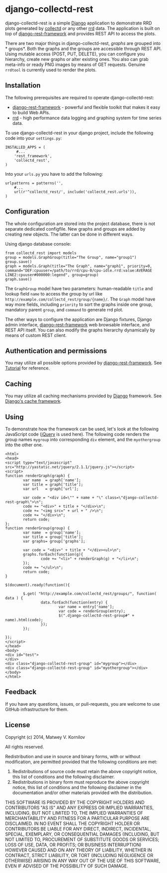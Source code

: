 # django-collectd-rest

django-collectd-rest is a simple [Django] application to demonstrate RRD plots generated by [collectd] or any other [rrd] data. The application is built on top of [django-rest-framework] and provides REST API to access the plots.

There are two major things in django-collectd-rest, *graphs* are grouped into * groups*. Both the graphs and the groups are accessible through REST API. Using mutable access (POST, PUT, DELETE), you can configure you hierarchy, create new graphs or alter existing ones. You also can grab meta-info or ready PNG images by means of GET requests. Genuine ```rrdtool``` is currently used to render the plots.

## Installation

The following prerequisites are required to operate django-collectd-rest:
* [django-rest-framework] - powerful and flexible toolkit that makes it easy to build Web APIs.
* [rrd] - high performance data logging and graphing system for time series data.

To use django-collectd-rest in your django project, include the following code into your ```settings.py```:
```
INSTALLED_APPS = (
     #...
    'rest_framework',
    'collectd_rest',
)
```

Into your ```urls.py``` you have to add the following:
```
urlpatterns = patterns('',
    #...
    url(r'^collectd_rest/', include('collectd_rest.urls')),
)
```

## Configuration
The whole configuration are stored into the project database, there is not separate dedicated configfile. New graphs and groups are added by creating new objects. The latter can be done in different ways.

Using django database console:
```
from collectd_rest import models
group = models.GraphGroup(title="The Group", name="group1")
group.save()
graph = models.Graph(title="The Graph", name="graph1", priority=0, command="DEF:cpuuser=/path/to/rrd/cpu-0/cpu-idle.rrd:value:AVERAGE LINE2:cpuuser#000000:legend", group=group)
graph.save()
```

The ```GraphGroup``` model have two parameters: human-readable ```title``` and lookup field ```name``` to access the group by url like ```http://example.com/collectd_rest/group/{name}/```.
The ```Graph``` model have way more fields, including ```priority``` to sort the graphs inside one group, mandatory parent ```group```, and ```command``` to generate rrd plot.

The other ways to configure the application are Django fixtures, Django admin interface, [django-rest-framework] web browsable interface, and REST API itself. You can also modify the graphs hierarchy dynamically by means of custom REST client.

## Authentication and permissions
You may utilize all possible options provided by [django-rest-framework]. See [Tutorial](http://www.django-rest-framework.org/tutorial/4-authentication-and-permissions/) for reference.

## Caching
You may utilize all caching mechanisms provided by [Django] framework. See [Django's cache framework](https://docs.djangoproject.com/en/dev/topics/cache/).

## Using
To demonstrate how the framework can be used, let's look at the following JavaScript code ([jQuery] is used here). The following code renders the group names ```mygroup``` into corresponding ```div``` element, and the ```myothergroup``` into the other one.
```
<html>
<head>
<script type="text/javascript" src="http://yastatic.net/jquery/2.1.1/jquery.js"></script>
<script>
function renderGraph(graph) {
        var name  = graph['name'];
        var title = graph['title'];
        var url   = graph['url'];
        
        var code = "<div id=\"" + name + "\" class=\"django-collectd-rest-graph\">\n";
        code += "<div>" + title + "</div>\n";
        code += "<img src=" + url + " />\n";
        code += "</div>\n";
        return code;
};
function renderGroup(group) {
        var name  = group['name'];
        var title = group['title'];
        var graphs= group['graphs'];
        
        var code = "<div>" + title + "</div><ul>\n";
        graphs.forEach(function(g){
                code += "<li>" + renderGraph(g) + "</li>\n";
        });
        code += "</ul>\n";
        return code;
}

$(document).ready(function(){

        $.get( "http://example.com/collectd_rest/groups/", function( data ) {
                data.forEach(function(entry) {
                        var name = entry['name'];
                        var code = renderGroup(entry);
                        $(".django-collectd-rest-group#" + name).html(code);
                });
        });

});
</script>
</head>
<body>
<div id="test">
</div>
<div class="django-collectd-rest-group" id="mygroup"></div>
<div class="django-collectd-rest-group" id="myothergroup"></div>
</body>
</html>
```

## Feedback
If you have any questions, issues, or pull-requests, you are welcome to use GitHub infrastructure for them.

## License

Copyright (c) 2014, Matwey V. Kornilov

All rights reserved.

Redistribution and use in source and binary forms, with or without modification, are permitted provided that the following conditions are met:

1. Redistributions of source code must retain the above copyright notice, this list of conditions and the following disclaimer.
2. Redistributions in binary form must reproduce the above copyright notice, this list of conditions and the following disclaimer in the documentation and/or other materials provided with the distribution.

THIS SOFTWARE IS PROVIDED BY THE COPYRIGHT HOLDERS AND CONTRIBUTORS "AS IS" AND ANY EXPRESS OR IMPLIED WARRANTIES, INCLUDING, BUT NOT LIMITED TO, THE IMPLIED WARRANTIES OF MERCHANTABILITY AND FITNESS FOR A PARTICULAR PURPOSE ARE DISCLAIMED. IN NO EVENT SHALL THE COPYRIGHT HOLDER OR CONTRIBUTORS BE LIABLE FOR ANY DIRECT, INDIRECT, INCIDENTAL, SPECIAL, EXEMPLARY, OR CONSEQUENTIAL DAMAGES (INCLUDING, BUT NOT LIMITED TO, PROCUREMENT OF SUBSTITUTE GOODS OR SERVICES; LOSS OF USE, DATA, OR PROFITS; OR BUSINESS INTERRUPTION) HOWEVER CAUSED AND ON ANY THEORY OF LIABILITY, WHETHER IN CONTRACT, STRICT LIABILITY, OR TORT (INCLUDING NEGLIGENCE OR OTHERWISE) ARISING IN ANY WAY OUT OF THE USE OF THIS SOFTWARE, EVEN IF ADVISED OF THE POSSIBILITY OF SUCH DAMAGE.


[Django]:https://www.djangoproject.com/
[collectd]:https://collectd.org/
[rrd]:http://oss.oetiker.ch/rrdtool/
[django-rest-framework]:http://www.django-rest-framework.org
[jQuery]:http://jquery.com/

